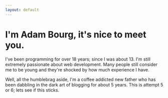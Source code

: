 ```yaml
---
layout: default
---
```


# I'm Adam Bourg, it's nice to meet you. 

I've been programming for over 18 years; since I was about 13. I'm still extremely passionate about web development. Many people still consider me to be young and they're shocked by how much experience I have. 

Well, all the humblebrag aside, I'm a coffee addicted new father who has been dabbling in the dark art of blogging for about 5 years. This is attempt 5 or 6; lets see if this sticks. 
